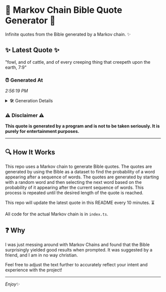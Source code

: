 # 📖 Markov Chain Bible Quote Generator 📖

Infinite quotes from the Bible generated by a Markov chain. ✨

## ✨ Latest Quote ✨
"fowl, and of cattle, and of every creeping thing that creepeth upon the earth, 7:9"

### ⏰ Generated At
*2:56:19 PM*

<details>
    <summary>🛠️ Generation Details</summary>
    <p>
        <strong>🌱 Seed:</strong> fowl,<br>
        <strong>🔄 Iterations:</strong> 14<br>
        <strong>📜 Context History:</strong><br>[ fowl, ]: and<br>[ fowl,, and ]: of<br>[ fowl,, and, of ]: cattle,<br>[ fowl,, and, of, cattle, ]: and<br>[ fowl,, and, of, cattle,, and ]: of<br>[ fowl,, and, of, cattle,, and, of ]: every<br>[ and, of, cattle,, and, of, every ]: creeping<br>[ of, cattle,, and, of, every, creeping ]: thing<br>[ cattle,, and, of, every, creeping, thing ]: that<br>[ and, of, every, creeping, thing, that ]: creepeth<br>[ of, every, creeping, thing, that, creepeth ]: upon<br>[ every, creeping, thing, that, creepeth, upon ]: the<br>[ creeping, thing, that, creepeth, upon, the ]: earth,<br>[ thing, that, creepeth, upon, the, earth, ]: 7:9<br>
    </p>
</details>

### ⚠️ Disclaimer ⚠️
**This quote is generated by a program and is not to be taken seriously. It is purely for entertainment purposes.**

---

## 🔍 How It Works

This repo uses a Markov chain to generate Bible quotes. The quotes are generated by using the Bible as a dataset to find the probability of a word appearing after a sequence of words. The quotes are generated by starting with a random word and then selecting the next word based on the probability of it appearing after the current sequence of words. This process is repeated until the desired length of the quote is reached.

This repo will update the latest quote in this README every 10 minutes. ⏳

All code for the actual Markov chain is in `index.ts`.

## ❓ Why

I was just messing around with Markov Chains and found that the Bible surprisingly yielded good results when prompted. 
It was suggested by a friend, and I am in no way christian.

Feel free to adjust the text further to accurately reflect your intent and experience with the project!

---

*Enjoy*✨
